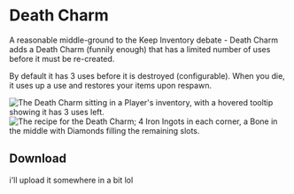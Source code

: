 # Death Charm
A reasonable middle-ground to the Keep Inventory debate - Death Charm adds a Death Charm (funnily enough) that has a limited number of uses before it must be re-created.

By default it has 3 uses before it is destroyed (configurable). When you die, it uses up a use and restores your items upon respawn.

![The Death Charm sitting in a Player's inventory, with a hovered tooltip showing it has 3 uses left.](https://i.imgur.com/Znv7h60.png)
![The recipe for the Death Charm; 4 Iron Ingots in each corner, a Bone in the middle with Diamonds filling the remaining slots.](https://i.imgur.com/PSaPFSS.png)

## Download
i'll upload it somewhere in a bit lol